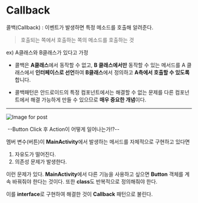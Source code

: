 # Callback

콜백(Callback) : 이벤트가 발생하면 특정 메소드를 호출해 알려준다.

> 호출되는 쪽에서 호출하는 쪽의 메소드를 호출하는 것

ex) A클래스와 B클래스가 있다고 가정

* 콜백은 **A클래스**에서 동작할 수 없고, **B 클래스에서만** 동작할 수 있는 메서드를 A 클래스에서 **인터페이스로 선언**하여 **B클래스**에서 정의하고 **A측에서 호출할 수 있도록** 합니다.



* 콜백패턴은 안드로이드의 특정 컴포넌트에서는 해결할 수 없는 문제를 다른 컴포넌트에서 해결 가능하게 만들 수 있으므로 **매우 중요한 개념**이다.

---

![Image for post](https://miro.medium.com/max/1150/1*aPaPsV0fe98q4q5vrTvwww.png)

​									--Button Click 후 Action이 어떻게 일어나는가!?--

멤버 변수(버튼)이 **MainActivity**에서 발생하는 메서드를 자체적으로 구현하고 있다면

1. 자유도가 떨어진다.
2. 의존성 문제가 발생한다.

이런 문제가 있다. **MainActivity**에서 다른 기능을 사용하고 싶으면 **Button** 객체를 계속 바꿔줘야 한다는 것이다. 또한 **class**도 반복적으로 정의해줘야 한다.



이를 **interface**로 구현하여 해결한 것이 **Callback** 패턴으로 불린다.